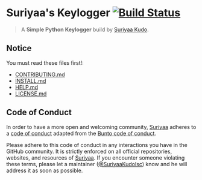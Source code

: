 # Suriyaa's Keylogger [![Build Status](https://travis-ci.org/SuriyaaKudoIsc/keylogger.svg?branch=master)](https://travis-ci.org/SuriyaaKudoIsc/keylogger)

> A **Simple Python Keylogger** build by [Suriyaa Kudo](https://j.mp/ItsSuriyaa). 


## Notice

You must read these files first!:

* [CONTRIBUTING.md](.github/CONTRIBUTING.md)
* [INSTALL.md](INSTALL.md)
* [HELP.md](HELP.md)
* [LICENSE.md](LICENSE.md)


## Code of Conduct

In order to have a more open and welcoming community, [Suriyaa](https://github.com/SuriyaaKudoIsc) adheres to a [code of conduct](CONDUCT.md) adapted from the [Bunto code of conduct](https://github.com/bunto/bunto/blob/ruby/CONDUCT.markdown).

Please adhere to this code of conduct in any interactions you have in the GitHub community. It is strictly enforced on all official repositories, websites, and resources of [Suriyaa](https://github.com/SuriyaaKudoIsc). If you encounter someone violating these terms, please let a maintainer ([@SuriyaaKudoIsc](https://github.com/SuriyaaKudoIsc)) know and he will address it as soon as possible.
